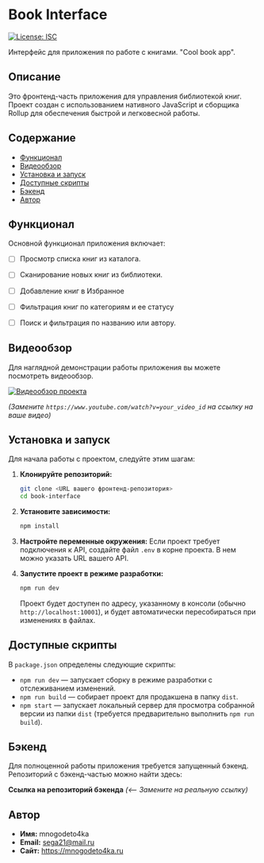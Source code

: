 # Book Interface

[![License: ISC](https://img.shields.io/badge/License-ISC-blue.svg)](https://opensource.org/licenses/ISC)

Интерфейс для приложения по работе с книгами. "Cool book app".

## Описание

Это фронтенд-часть приложения для управления библиотекой книг. Проект создан с использованием нативного JavaScript и сборщика Rollup для обеспечения быстрой и легковесной работы.

## Содержание

- [Функционал](#функционал)
- [Видеообзор](#видеообзор)
- [Установка и запуск](#установка-и-запуск)
- [Доступные скрипты](#доступные-скрипты)
- [Бэкенд](#бэкенд)
- [Автор](#автор)

## Функционал

Основной функционал приложения включает:

- [ ] Просмотр списка книг из каталога.
- [ ] Сканирование новых книг из библиотеки.
- [ ] Добавление книг в Избранное
- [ ] Фильтрация книг по категориям и ее статусу
- [ ] Поиск и фильтрация по названию или автору.



## Видеообзор

Для наглядной демонстрации работы приложения вы можете посмотреть видеообзор.

[![Видеообзор проекта](https://via.placeholder.com/800x450.png?text=Нажмите+для+просмотра+видео)](https://www.youtube.com/watch?v=your_video_id "Видеообзор проекта")

*(Замените `https://www.youtube.com/watch?v=your_video_id` на ссылку на ваше видео)*

## Установка и запуск

Для начала работы с проектом, следуйте этим шагам:

1.  **Клонируйте репозиторий:**
    ```bash
    git clone <URL вашего фронтенд-репозитория>
    cd book-interface
    ```

2.  **Установите зависимости:**
    ```bash
    npm install
    ```

3.  **Настройте переменные окружения:**
    Если проект требует подключения к API, создайте файл `.env` в корне проекта. В нем можно указать URL вашего API.

4.  **Запустите проект в режиме разработки:**
    ```bash
    npm run dev
    ```
    Проект будет доступен по адресу, указанному в консоли (обычно `http://localhost:10001`), и будет автоматически пересобираться при изменениях в файлах.

## Доступные скрипты

В `package.json` определены следующие скрипты:

-   `npm run dev` — запускает сборку в режиме разработки с отслеживанием изменений.
-   `npm run build` — собирает проект для продакшена в папку `dist`.
-   `npm start` — запускает локальный сервер для просмотра собранной версии из папки `dist` (требуется предварительно выполнить `npm run build`).

## Бэкенд

Для полноценной работы приложения требуется запущенный бэкенд. Репозиторий с бэкенд-частью можно найти здесь:

**Ссылка на репозиторий бэкенда** *(<-- Замените на реальную ссылку)*

## Автор

-   **Имя:** mnogodeto4ka
-   **Email:** sega21@mail.ru
-   **Сайт:** https://mnogodeto4ka.ru